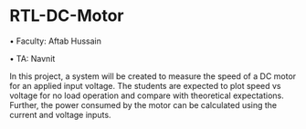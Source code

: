 # RTL-DC-Motor

• Faculty: Aftab Hussain

• TA: Navnit

In this project, a system will be created to measure the speed of a DC motor for an applied input voltage. The students are expected to plot speed vs voltage for no load operation and compare with theoretical expectations. Further, the power consumed by the motor can be calculated using the current and voltage inputs.

